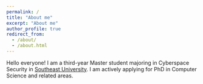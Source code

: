 ```yaml
---
permalink: /
title: "About me"
excerpt: "About me"
author_profile: true
redirect_from: 
  - /about/
  - /about.html
---
```


Hello everyone! I am a third-year Master student majoring in Cyberspace Security in [Southeast University](https://www.seu.edu.cn/). I am actively applying for PhD in Computer Science and related areas.
